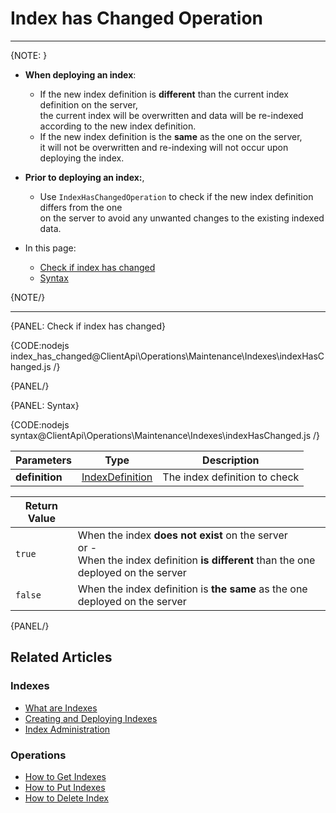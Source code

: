 # Index has Changed Operation

 ---

{NOTE: }

* __When deploying an index__:  
  * If the new index definition is __different__ than the current index definition on the server,  
    the current index will be overwritten and data will be re-indexed according to the new index definition.
  * If the new index definition is the __same__ as the one on the server,  
    it will not be overwritten and re-indexing will not occur upon deploying the index.

* __Prior to deploying an index:__,  
  * Use `IndexHasChangedOperation` to check if the new index definition differs from the one  
    on the server to avoid any unwanted changes to the existing indexed data.  

* In this page:
    * [Check if index has changed](../../../../client-api/operations/maintenance/indexes/index-has-changed#check-if-index-has-changed)
    * [Syntax](../../../../client-api/operations/maintenance/indexes/index-has-changed#syntax)

{NOTE/}

---

{PANEL: Check if index has changed}

{CODE:nodejs index_has_changed@ClientApi\Operations\Maintenance\Indexes\indexHasChanged.js /}

{PANEL/}

{PANEL: Syntax}

{CODE:nodejs syntax@ClientApi\Operations\Maintenance\Indexes\indexHasChanged.js /}

| Parameters | Type | Description |
| - | - | - |
| __definition__ | [IndexDefinition](../../../../client-api/operations/maintenance/indexes/put-indexes#indexDefinition) | The index definition to check |

| Return Value | |
| - | - |
| `true` | When the index __does not exist__ on the server<br>or - <br>When the index definition __is different__ than the one deployed on the server  |
| `false` | When the index definition is __the same__ as the one deployed on the server |

{PANEL/}

## Related Articles

### Indexes

- [What are Indexes](../../../../indexes/what-are-indexes)
- [Creating and Deploying Indexes](../../../../indexes/creating-and-deploying)
- [Index Administration](../../../../indexes/index-administration)

### Operations

- [How to Get Indexes](../../../../client-api/operations/maintenance/indexes/get-indexes)
- [How to Put Indexes](../../../../client-api/operations/maintenance/indexes/put-indexes)
- [How to Delete Index](../../../../client-api/operations/maintenance/indexes/delete-index)
